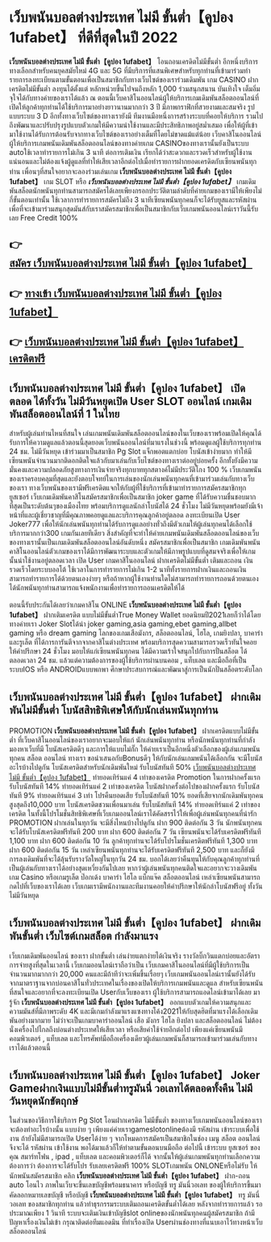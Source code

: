 # เว็บพนันบอลต่างประเทศ ไม่มี ขั้นต่ำ【คูปอง 1ufabet】  ที่ดีที่สุดในปี 2022

**เว็บพนันบอลต่างประเทศ ไม่มี ขั้นต่ำ【คูปอง 1ufabet】** โอนถอนเครดิตไม่มีขั้นต่ำ  อีกหนึ่งบริการทางเลือกสำหรับคนยุคสมัยใหม่ 4G และ 5G ที่มีบริการที่แสนพิเศษสำหรับทุกท่านที่เข้ามาร่วมทำรายการลงทะเบียนตามขั้นตอนเพื่อเป็นสมาชิกกับทางเว็บไซต์ของเราร่วมเดิมพัน เกม CASINO  ฝากเครดิตไม่มีขั้นต่ำ ลงทุนได้ตั้งแต่ หลักหน่วยขึ้นไปจนถึงหลัก 1,000 ร่วมสนุกสนาน บันเทิงใจ เต็มอิ่มจุใจได้กับทางค่ายของเราได้แล้ว ณ ตอนนี้เว็บคาสิโนออนไลน์ผู้ให้บริการเกมเดิมพันสล็อตออนไลน์ที่เปิดให้ลูกค้าทุกท่านได้ใช้บริการมาอย่างยาวนานมากกว่า 3 ปี มีภาพกราฟิกที่สวยงามและสมจริง รูปแบบระบบ 3 D
อีกทั้งทางเว็บไซต์ของทางเรายังมี ทีมงานมือหนึ่งการสร้างระบบที่คอยให้บริการ  รวมไปถึงพัฒนาและปรับปรุงรูปแบบตัวเกมให้มีความน่าใช้งานและมีประสิทธิภาพอยู่สม่ำเสมอ เพื่อให้ผู้ที่เข้ามาใช้งานได้รับการต้อนรับจากทางเว็บไซต์ของเราอย่างเต็มที่โดยไม่ขาดแม้แต่น้อย เว็บคาสิโนออนไลน์ผู้ให้บริการเกมพนันเดิมพันสล็อตออนไลน์ของทางค่ายเกม CASINOของทางเรานั้นยังเป็นระบบ autoใช้เวลาทำรายการไม่เกิน 3 นาที ต่อการเติมเงิน เรียกได้ว่าสะดวกและรวดเร็วสำหรับผู้ใช้งานแน่นอนและไม่ต้องแจ้งผู้ดูแลที่ทำให้เสียเวลาอีกต่อไปเมื่อทำรายการฝากยอดเครดิตกับเซียนพนันทุกท่าน
เพื่อนๆที่สนใจอยากจะลองร่วมเล่นเกม **เว็บพนันบอลต่างประเทศ ไม่มี ขั้นต่ำ【คูปอง 1ufabet】** เกม SLOT  หรือ ***เว็บพนันบอลต่างประเทศ ไม่มี ขั้นต่ำ【คูปอง 1ufabet】*** เกมเดิมพันสล็อตนักพนันทุกท่านสามารถสมัครได้เลยเพียงกรอกประวัติตามลำดับที่ค่ายเกมของเรามีให้เพียงไม่กี่ขั้นตอนเท่านั้น ใช้เวลาการทำรายการสมัครไม่ถึง 3 นาทีเซียนพนันทุกคนก็จะได้รับยูสและรหัสผ่านเพื่อที่จะเข้ามาร่วมสนุกสุดมันส์กับเราสมัครสมาชิกเพื่อเป็นสมาชิกกับเว็บเกมพนันออนไลน์เราวันนี้รับเลย Free Credit 100%

## 👉 [สมัคร เว็บพนันบอลต่างประเทศ ไม่มี ขั้นต่ำ【คูปอง 1ufabet】](https://archa888.com/)
## 👉 [ทางเข้า เว็บพนันบอลต่างประเทศ ไม่มี ขั้นต่ำ【คูปอง 1ufabet】](https://archa888.com/)
## 👉 [เว็บพนันบอลต่างประเทศ ไม่มี ขั้นต่ำ【คูปอง 1ufabet】 เครดิตฟรี](https://archa888.com/)

## เว็บพนันบอลต่างประเทศ ไม่มี ขั้นต่ำ【คูปอง 1ufabet】 เปิดตลอด ได้ทั้งวัน ไม่มีวันหยุดเปิด User SLOT ออนไลน์ เกมเดิมพันสล็อตออนไลน์ที่ 1 ในไทย

สำหรับผู้เล่นท่านไหนที่สนใจ เล่นเกมพนันเดิมพันสล็อตออนไลน์ของในเว็บของเราพร้อมเปิดให้คุณได้รับการให้ความดูแลแล้วตอนนี้สุดยอดเว็บพนันออนไลน์ที่มาแรงในช่วงนี้ พร้อมดูแลผู้ใช้บริการทุกท่าน 24 ชม. ไม่มีวันหยุด เข้าร่วมมาเป็นสมาชิก  Pg Slot แจ็กพอตแตกบ่อย โบนัสเข้าง่ายมาก ทำให้มีเซียนพนันจำนวนมากติดอกติดใจแล้วกับมาเล่นกับเว็บไซต์ของทางเราต่ออยู่บ่อยครั้ง อีกทั้งยังมีความมั่นคงและความปลอดภัยสูงทางการเงินจ่ายจริงทุกบาททุกสตางค์ไม่มีประวัติโกง 100 % เว็บเกมพนันของเราครอบคลุมที่สุดและยังตอบโจทย์ในการเล่นของนักเล่นพนันทุกคนที่เข้ามาร่วมเล่นกับทางเว็บของเรา
ทางเว็บพนันของเรามีฟรีเครดิตแจกให้กับผู้ที่ใช้บริการที่เข้ามาทำรายการสมัครสมาชิกทุกยูสเซอร์ เว็บเกมเดิมพันคาสิโนสมัครสมาชิกเพื่อเป็นสมาชิก joker game ที่ได้รับความชื่นชอบมากที่สุดเป็นระดับต้นๆของเมืองไทย พร้อมบริการดูแลนักล่าโบนัสได้ 24 ชั่วโมง ไม่มีวันหยุดพร้อมยังมีเจ้าหน้าที่และผู้เชี่ยวชาญที่มีคุณภาพคอยดูแลและบริการคุณลูกค้าอยู่ตลอด ลงทะเบียนเปิด User Joker777 เพื่อให้นักเล่นพนันทุกท่านได้รับการดูแลอย่างทั่วถึงมีตัวเกมให้ผู้เล่นทุกคนได้เลือกใช้บริการมากกว่า300 เกมกันเลยทีเดียว
สิ่งสำคัญที่จะทำให้ค่ายเกมพนันเดิมพันสล็อตออนไลน์ของเว็บของทางเรานั้นเป็นเกมเดิมพันสล็อตออนไลน์อันดับหนึ่ง สมัครสมาชิกเพื่อเป็นสมาชิก  เกมเดิมพันพนันคาสิโนออนไลน์ตัวเกมของเราได้มีการพัฒนาระบบและตัวเกมให้มีภาพรูปแบบที่ดูสมจจริงเพื่อให้เกมนั้นน่าใช้งานอยู่ตลอดเวลา เปิด User เกมคาสิโนออนไลน์ ฝากเครดิตไม่มีขั้นต่ำ เติมและถอน เงินรวดเร็วโดยระบบออโต้ ใช้เวลาในการทำรายการไม่เกิน 1-2 นาทีทั้งรายการฝากเงินและถอนเงินสามารถทำรายการได้ด้วยตนเองง่ายๆ หรือถ้าหากผู้ใช้งานท่านใดไม่สามารถทำรายการถอนด้วยตนเองได้นักพนันทุกท่านสามารถแจ้งพนักงานเพื่อทำรายการถอนเครดิตให้ได้

ตอนนี้รับประกันได้เลยว่าเกมคาสิโน ONLINE **เว็บพนันบอลต่างประเทศ ไม่มี ขั้นต่ำ【คูปอง 1ufabet】** ฝากเติมเครดิต แบบไม่มีขั้นต่ำTrue Money Wallet ยอดนิยมปี2021เลยก็ว่าได้โดยทางค่ายเรา Joker Slotได้นำ  joker gaming,asia gaming,ebet gaming,allbet gaming หรือ dream gaming โลกของเกมเสือมังกร, สล็อตออนไลน์, ไฮโล, เกมยิงปลา, บาคาร่า และรูเล็ต ที่ได้การการันตีจากจากคาสิโนต่างประเทศ พร้อมบริการสุดความสามารถรวดเร็วทันใจคอยให้คำปรึกษา 24 ชั่วโมง มอบให้แก่เซียนพนันทุกคน ได้มีความเร้าใจสนุกไปกับการปั่นสล็อต ได้ ตลอดเวลา 24 ชม. แล้วแต่ความต้องการของผู้ใช้บริการผ่านบนคอม , แท็บเลต และมือถือที่เป็นระบบIOS หรือ ANDROIDแบบพกพา ศึกษาประสบการณ์และพัฒนาสู่การเป็นนักปั่นสล็อตระดับโลก

## เว็บพนันบอลต่างประเทศ ไม่มี ขั้นต่ำ【คูปอง 1ufabet】 ฝากเดิมพันไม่มีขั้นต่ำ โบนัสสิทธิพิเศษให้กับนักเล่นพนันทุกท่าน

 PROMOTION  **เว็บพนันบอลต่างประเทศ ไม่มี ขั้นต่ำ【คูปอง 1ufabet】** ฝากเครดิตแบบไม่มีขั้นต่ำ ที่เว็บคาสิโนออนไลน์ของเราอยากจะมอบให้แก่  นักเล่นพนันทุกท่าน หรือนักพนันทุกท่านที่กำลังมองหาเว็บที่มี โบนัสเครดิตดีๆ และการให้แบบไม่กั๊ก ให้ค่ายเราเป็นอีกหนึ่งตัวเลือกของผู้เล่นเกมพนันทุกคน สล็อต ออนไลน์ ทางเรา ขอนำเสนอกับBonusดีๆ ให้กับนักเล่นเกมพนันได้เลือกกัน จะมีโบนัสอะไรบ้างไปดูกัน
โบนัสเครดิตสำหรับนักเดิมพันใหม่ รับโบนัสทันที 50% [เว็บพนันบอลต่างประเทศ ไม่มี ขั้นต่ำ【คูปอง 1ufabet】](https://archa888.com/) ทำยอดเทิร์นแค่ 4 เท่าของเครดิต
 Promotion ในการฝากครั้งแรก รับโบนัสทันที 14% ทำยอดเทิร์นแค่ 2 เท่าของเครดิต
โบนัสฝากครั้งต่อไปของฝากครั้งแรก รับโบนัสทันที 9% ทำยอดเทิร์นแค่ 3 เท่า
โปรคืนยอดเสีย รับโบนัสทันที 10% ยอดที่เสียจากนักเดิมพันทุกคน สูงสุดถึง10,000 บาท
โบนัสเครดิตชวนเพื่อนมาเล่น รับโบนัสทันที 14% ทำยอดเทิร์นแค่ 2 เท่าของเครดิต
ในทั้งนี้โปรโมชั่นสิทธิพิเศษที่เว็บเกมออนไลน์เราได้คัดสรรไว้ให้เพื่อผู้เล่นพนันทุกคนที่น่ารัก  PROMOTION ฝากเล่นในทุกวัน จะมีสิ่งไหนบ้างไปดูกัน
ฝาก 900 ติดต่อกัน 3 วัน นักพนันทุกคนจะได้รับโบนัสเครดิตฟรีทันที 200 บาท
ฝาก 600 ติดต่อกัน 7 วัน เซียนพนันจะได้รับเครดิตฟรีทันที 1,100 บาท
ฝาก 600 ติดต่อกัน 10 วัน ลูกค้าทุกท่านจะได้รับโปรโมชั่นเครดิตฟรีทันที 1,300 บาท
ฝาก 600 ติดต่อกัน 15 วัน เหล่าเซียนพนันทุกท่านจะได้รับเครดิตฟรีทันที 2,500 บาท
และก็ยังมีการลงเดิมพันที่จะได้ลุ้นรับรางวัลใหญ่ในทุกวัน 24 ชม. บอกได้เลยว่าคืนทุนให้กับคุณลูกค้าทุกท่านที่เป็นผู้เล่นกับทางเราได้อย่างสุดเหวี่ยงกันไปเลย หากว่าผู้เล่นพนันทุกคนติดใจและอยากจะวางเดิมพัน เกม Casino หรือเกมรูเล็ต  ป๊อกเด้ง บาคาร่า ไฮโล แบ็กแจ๊ค สล็อตออนไลน์ เหล่าเซียนพนันสามารถกดไปที่เว็บของเราได้เลย เว็บเกมเรามีพนักงานและทีมงานคอยให้คำปรึกษาให้นักล่าโบนัสฟรีอยู่ ทั้งวัน ไม่มีวันหยุด

## เว็บพนันบอลต่างประเทศ ไม่มี ขั้นต่ำ【คูปอง 1ufabet】 ฝากเดิมพันขั้นต่ำ  เว็บไซต์เกมสล็อต กำลังมาแรง

เว็บเกมเดิมพันออนไลน์ ของเรา ฝากขั้นต่ำ เล่นง่ายแตกง่ายได้เงินจริง รางวัลบิ๊กวินแตกบ่อยและอัตราการจ่ายสูงที่สุดในเวลานี้ เว็บเกมออนไลน์เราถือว่าเป็น เว็บเกมคาสิโนออนไลน์ที่มีผู้ใช้บริการเป็นจำนวนมากมากกว่า 20,000 คนและมีถ้าทีว่าจะเพิ่มขึ้นเรื่อยๆ เว็บเกมพนันออนไลน์เรานั้นยังได้รับจากมาตราฐานจากบ่อนคาสิโนทั่วประเทศในเรื่องของเปิดให้บริการเกมพนันและดูแล สำหรับเซียนพนันที่สนใจและอยากที่จะลงทะเบียนเปิด Userกับเว็บของเรา ผู้ใช้บริการสามารถแอดไลน์เข้ามาได้เลย
	มารู้จัก **เว็บพนันบอลต่างประเทศ ไม่มี ขั้นต่ำ【คูปอง 1ufabet】** ออกแบบตัวเกมให้ความสนุกและความมันส์ที่มีภาพระดับ 4K และมีเกมกำลังมาแรงแซงทางโค้ง2021ให้กับสุดฮิตที่มาแรงได้เลือกเดิมพันอย่างมากมาย  ไม่ว่าจะเป็นเกมบาคาร่าออนไลน์ เสือ มังกร ไฮโล ยิงปลา และสล็อตออนไลน์ ไม่ต้องนั่งเครื่องไปไกลถึงบ่อนต่างประเทศให้เสียเวลา หรือเสียค่าใช้จ่ายอีกต่อไป เพียงแค่เซียนพนันมีคอมพิวเตอร์ , แท็บเลต และโทรศัพท์มือถือเครื่องเดียวผู้เล่นเกมพนันก็สามารถเข้ามาร่วมเล่นกับทางเราได้แล้วตอนนี้

## เว็บพนันบอลต่างประเทศ ไม่มี ขั้นต่ำ【คูปอง 1ufabet】 Joker Gameฝากเงินแบบไม่มีขั้นต่ำทรูมันนี่ วอเลทได้ตลอดทั้งคืน ไม่มีวันหยุดนักขัตฤกษ์

ในส่วนของวิธีการใช้บริการ Pg Slot โอนฝากเครดิต ไม่มีขั้นต่ำ ของทางเว็บเกมพนันออนไลน์ของเรา จะต้องทำอะไรบ้างนั้น แบบง่าย ๆ เพียงแค่ค่ายเราgameslotonlineต้องมี รหัสผ่าน เข้าระบบเพื่อใช้งาน ถ้ายังไม่มีสามารถเปิด Userได้ง่าย ๆ จากโหมดการสมัครเป็นสมาชิกในช่อง เมนู สล็อต ออนไลน์จึงจะได้ รหัสผ่าน เข้าใช้งาน พอได้มาแล้วก็ให้ทำตามขั้นตอนบนมือถือ ต่อไปนี้
เข้าระบบ ยูสเซอร์  ของคุณ สมาร์ทโฟน , ipad , แท็บเลต และคอมพิวเตอร์ก็ได้
จากนั้นให้ผู้เล่นเกมพนันทุกท่านเลือกความต้องการว่า ต้องการจะได้รับโปร รับเลยเครดิตฟรี 100% SLOTเกมพนัน ONLONEหรือไม่รับ
ให้นักพนันสมัครสมาชิก คลิก **เว็บพนันบอลต่างประเทศ ไม่มี ขั้นต่ำ【คูปอง 1ufabet】** ฝาก-ถอน auto โอนไว ภาพในเว็บจะขึ้นเลขบัญชีพร้อมธนาคาร หรือบัญชี ทรู มันนี่วอเลท ของผู้ให้บริการขึ้นมา
คัดลอกหมายเลขบัญชี หรือบัญชี **เว็บพนันบอลต่างประเทศ ไม่มี ขั้นต่ำ【คูปอง 1ufabet】** ทรู มันนี่วอเลท ของสมาชิกทุกท่าน แล้วทำธุรกรรมระบบเติมถอนเครดิตขั้นต่ำได้เลย
หลังจากทำรายการแล้ว รอประมาณเพียง 1 วินาที ระบบจะเติมเงินเข้าบัญชีslot onlineของนักพนันทุกคนผู้สมัครสมาชิก
ถ้ามีปัญหาเรื่องเงินไม่เข้า กรุณาติดต่อทีมแอดมิน ที่ทำเรื่องเปิด Userผ่านช่องทางที่แนบเอาไว้ทางหน้าเว็บสล็อตออนไลน์


